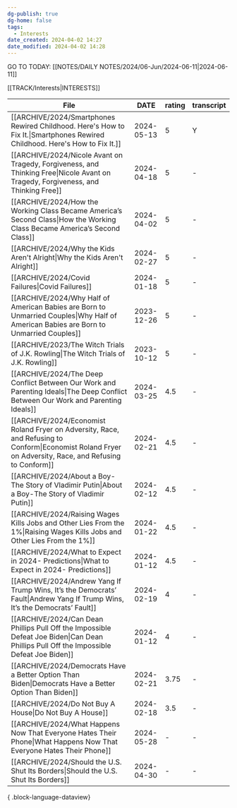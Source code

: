 ```yaml
---
dg-publish: true
dg-home: false
tags:
  - Interests
date_created: 2024-04-02 14:27
date_modified: 2024-04-02 14:28
---
```

GO TO TODAY: [[NOTES/DAILY NOTES/2024/06-Jun/2024-06-11\|2024-06-11]]


[[TRACK/Interests\|INTERESTS]]

| File                                                                                                                                                       | DATE       | rating | transcript |
| ---------------------------------------------------------------------------------------------------------------------------------------------------------- | ---------- | ------ | ---------- |
| [[ARCHIVE/2024/Smartphones Rewired Childhood. Here's How to Fix It.\|Smartphones Rewired Childhood. Here's How to Fix It.]]                             | 2024-05-13 | 5      | Y          |
| [[ARCHIVE/2024/Nicole Avant on Tragedy, Forgiveness, and Thinking Free\|Nicole Avant on Tragedy, Forgiveness, and Thinking Free]]                       | 2024-04-18 | 5      | \-         |
| [[ARCHIVE/2024/How the Working Class Became America’s Second Class\|How the Working Class Became America’s Second Class]]                               | 2024-04-02 | 5      | \-         |
| [[ARCHIVE/2024/Why the Kids Aren't Alright\|Why the Kids Aren't Alright]]                                                                               | 2024-02-27 | 5      | \-         |
| [[ARCHIVE/2024/Covid Failures\|Covid Failures]]                                                                                                         | 2024-01-18 | 5      | \-         |
| [[ARCHIVE/2024/Why Half of American Babies are Born to Unmarried Couples\|Why Half of American Babies are Born to Unmarried Couples]]                   | 2023-12-26 | 5      | \-         |
| [[ARCHIVE/2023/The Witch Trials of J.K. Rowling\|The Witch Trials of J.K. Rowling]]                                                                     | 2023-10-12 | 5      | \-         |
| [[ARCHIVE/2024/The Deep Conflict Between Our Work and Parenting Ideals\|The Deep Conflict Between Our Work and Parenting Ideals]]                       | 2024-03-25 | 4.5    | \-         |
| [[ARCHIVE/2024/Economist Roland Fryer on Adversity, Race, and Refusing to Conform\|Economist Roland Fryer on Adversity, Race, and Refusing to Conform]] | 2024-02-21 | 4.5    | \-         |
| [[ARCHIVE/2024/About a Boy-The Story of Vladimir Putin\|About a Boy-The Story of Vladimir Putin]]                                                       | 2024-02-12 | 4.5    | \-         |
| [[ARCHIVE/2024/Raising Wages Kills Jobs and Other Lies From the 1%\|Raising Wages Kills Jobs and Other Lies From the 1%]]                               | 2024-01-22 | 4.5    | \-         |
| [[ARCHIVE/2024/What to Expect in 2024- Predictions\|What to Expect in 2024- Predictions]]                                                               | 2024-01-12 | 4.5    | \-         |
| [[ARCHIVE/2024/Andrew Yang If Trump Wins, It’s the Democrats’ Fault\|Andrew Yang If Trump Wins, It’s the Democrats’ Fault]]                             | 2024-02-19 | 4      | \-         |
| [[ARCHIVE/2024/Can Dean Phillips Pull Off the Impossible Defeat Joe Biden\|Can Dean Phillips Pull Off the Impossible Defeat Joe Biden]]                 | 2024-01-12 | 4      | \-         |
| [[ARCHIVE/2024/Democrats Have a Better Option Than Biden\|Democrats Have a Better Option Than Biden]]                                                   | 2024-02-21 | 3.75   | \-         |
| [[ARCHIVE/2024/Do Not Buy A House\|Do Not Buy A House]]                                                                                                 | 2024-02-18 | 3.5    | \-         |
| [[ARCHIVE/2024/What Happens Now That Everyone Hates Their Phone\|What Happens Now That Everyone Hates Their Phone]]                                     | 2024-05-28 | \-     | \-         |
| [[ARCHIVE/2024/Should the U.S. Shut Its Borders\|Should the U.S. Shut Its Borders]]                                                                     | 2024-04-30 | \-     | \-         |

{ .block-language-dataview}

